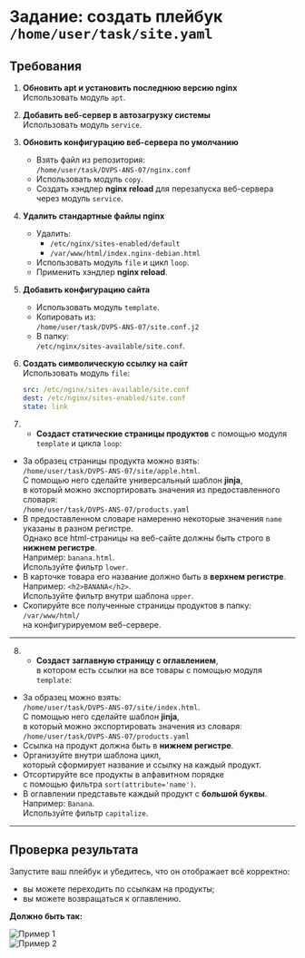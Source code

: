 # Задание: создать плейбук `/home/user/task/site.yaml`

## Требования

1. **Обновить apt и установить последнюю версию nginx**  
   Использовать модуль `apt`.

2. **Добавить веб-сервер в автозагрузку системы**  
   Использовать модуль `service`.

3. **Обновить конфигурацию веб-сервера по умолчанию**  
   - Взять файл из репозитория:  
     `/home/user/task/DVPS-ANS-07/nginx.conf`  
   - Использовать модуль `copy`.  
   - Создать хэндлер **nginx reload** для перезапуска веб-сервера через модуль `service`.

4. **Удалить стандартные файлы nginx**  
   - Удалить:
     - `/etc/nginx/sites-enabled/default`
     - `/var/www/html/index.nginx-debian.html`  
   - Использовать модуль `file` и цикл `loop`.  
   - Применить хэндлер **nginx reload**.

5. **Добавить конфигурацию сайта**  
   - Использовать модуль `template`.  
   - Копировать из:  
     `/home/user/task/DVPS-ANS-07/site.conf.j2`  
   - В папку:  
     `/etc/nginx/sites-available/site.conf`.

6. **Создать символическую ссылку на сайт**  
   Использовать модуль `file`:
   ```yaml
   src: /etc/nginx/sites-available/site.conf
   dest: /etc/nginx/sites-enabled/site.conf
   state: link
   ```

7. - **Создаст статические страницы продуктов** с помощью модуля `template` и цикла `loop`:
  - За образец страницы продукта можно взять:  
    `/home/user/task/DVPS-ANS-07/site/apple.html`.  
    С помощью него сделайте универсальный шаблон **jinja**,  
    в который можно экспортировать значения из предоставленного словаря:  
    `/home/user/task/DVPS-ANS-07/products.yaml`
  - В предоставленном словаре намеренно некоторые значения `name`  
    указаны в разном регистре.  
    Однако все html-страницы на веб-сайте должны быть строго в **нижнем регистре**.  
    Например: `banana.html`.  
    Используйте фильтр `lower`.
  - В карточке товара его название должно быть в **верхнем регистре**.  
    Например: `<h2>BANANA</h2>`.  
    Используйте фильтр внутри шаблона `upper`.
  - Скопируйте все полученные страницы продуктов в папку:  
    `/var/www/html/`  
    на конфигурируемом веб-сервере.

---

8. - **Создаст заглавную страницу с оглавлением**,  
  в котором есть ссылки на все товары с помощью модуля `template`:
  - За образец можно взять:  
    `/home/user/task/DVPS-ANS-07/site/index.html`.  
    С помощью него сделайте шаблон **jinja**,  
    в который можно экспортировать значения из словаря:  
    `/home/user/task/DVPS-ANS-07/products.yaml`
  - Ссылка на продукт должна быть в **нижнем регистре**.
  - Организуйте внутри шаблона цикл,  
    который сформирует название и ссылку на каждый продукт.
  - Отсортируйте все продукты в алфавитном порядке  
    с помощью фильтра `sort(attribute='name')`.
  - В оглавлении представьте каждый продукт с **большой буквы**.  
    Например: `Banana`.  
    Используйте фильтр `capitalize`.

---

## Проверка результата

Запустите ваш плейбук и убедитесь, что он отображает всё корректно:  
- вы можете переходить по ссылкам на продукты;  
- вы можете возвращаться к оглавлению.

**Должно быть так:**

![Пример 1](https://rbr-rls-prod-backend-files.website.yandexcloud.net/plugins/infrastructure/70506f118385d5d3be11f8c49d11a5e2.png)  
![Пример 2](https://rbr-rls-prod-backend-files.website.yandexcloud.net/plugins/infrastructure/b2d76d2edf2a62548f633cb3743675b2.png)



